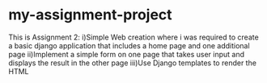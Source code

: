 # my-assignment-project
This is Assignment 2: 
i)Simple Web creation where i was required to create a basic django application that includes a home page and one additional page
ii)Implement a simple form on one page that takes user input and displays the result in the other page
iii)Use Django templates to render the HTML
